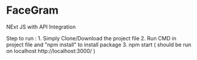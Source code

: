 # FaceGram
NExt JS with API Integration

Step to run : 1. Simply Clone/Download the project file
              2. Run CMD in project file and "npm install" to install package
              3. npm start ( should be run on localhost http://localhost:3000/ )

